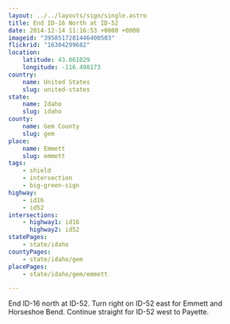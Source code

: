 ```yaml
---
layout: ../../layouts/sign/single.astro
title: End ID-16 North at ID-52
date: 2014-12-14 11:16:53 +0000 +0000
imageid: "3958517281446400503"
flickrid: "16304299682"
location:
    latitude: 43.861029
    longitude: -116.498173
country:
    name: United States
    slug: united-states
state:
    name: Idaho
    slug: idaho
county:
    name: Gem County
    slug: gem
place:
    name: Emmett
    slug: emmett
tags:
    - shield
    - intersection
    - big-green-sign
highway:
    - id16
    - id52
intersections:
    - highway1: id16
      highway2: id52
statePages:
    - state/idaho
countyPages:
    - state/idaho/gem
placePages:
    - state/idaho/gem/emmett

---
```

End ID-16 north at ID-52.  Turn right on ID-52 east for Emmett and Horseshoe Bend.  Continue straight for ID-52 west to Payette.